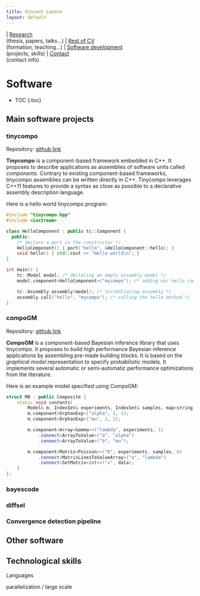 ```yaml
---
title: Vincent Lanore
layout: default
---
```


| [Research](index.html)<br/>(thesis, papers, talks...) | [Rest of CV](cv.html)<br/>(formation, teaching...) | [Software development](soft.html)<br/>(projects, skills) | [Contact](contact.html)<br/>(contact info)

# Software
* TOC
{:toc}

## Main software projects

### tinycompo

Repository: [github link](https://github.com/vlanore/tinycompo)

**Tinycompo** is a component-based framework embedded in C++. It proposes to describe applications as assemblies of software units called *components*.
Contrary to existing component-based frameworks, tinycompo assemblies can be written directly in C++.
Tinycompo leverages C++11 features to provide a syntax as close as possible to a declarative assembly description language.

Here is a hello world tinycompo program:
```c++
#include "tinycompo.hpp"
#include <iostream>

class HelloComponent : public tc::Component {
  public:
    /* declare a port in the constructor */
    HelloComponent() { port("hello", &HelloComponent::hello); } 
    void hello() { std::cout << "Hello world\n"; }
}

int main() {
    tc::Model model; /* declaring an empty assembly model */
    model.component<HelloComponent>("mycompo"); /* adding our hello component */

    tc::Assembly assembly(model); /* instantiating assembly */
    assembly.call("hello", "mycompo"); /* calling the hello method */
}
```

### compoGM

Repository: [github link](https://github.com/vlanore/compoGM)

**CompoGM** is a component-based Bayesian inference library that uses tinycompo.
It proposes to build high performance Bayesian inference applications by assembling pre-made building blocks.
It is based on the *graphical model* representation to specify probabilistic models.
It implements several automatic or semi-automatic performance optimizations from the literature.

Here is an example model specified using CompoGM:

```c++
struct M0 : public Composite {
    static void contents(
        Model& m, IndexSet& experiments, IndexSet& samples, map<string, map<string, int>>& data) {
        m.component<OrphanExp>("alpha", 1, 1);
        m.component<OrphanExp>("mu", 1, 1);

        m.component<Array<Gamma>>("lambda", experiments, 1)
            .connect<ArrayToValue>("a", "alpha")
            .connect<ArrayToValue>("b", "mu");

        m.component<Matrix<Poisson>>("K", experiments, samples, 0)
            .connect<MatrixLinesToValueArray>("a", "lambda")
            .connect<SetMatrix<int>>("x", data);
    }
};
```

### bayescode

### diffsel

### Convergence detection pipeline 

## Other software

## Technological skills

Languages

parallelization / large scale